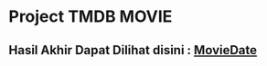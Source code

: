 # Project TMDB MOVIE

## Hasil Akhir Dapat Dilihat disini : [MovieDate](https://moveous.netlify.app/)
